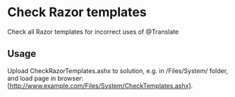 Check Razor templates
===============

Check all Razor templates for incorrect uses of @Translate

Usage
-----

Upload CheckRazorTemplates.ashx to solution, e.g. in /Files/System/ folder, and load page in browser: [http://www.example.com/Files/System/CheckTemplates.ashx].
